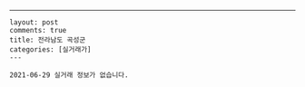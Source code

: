 ---
    layout: post
    comments: true
    title: 전라남도 곡성군
    categories: [실거래가]
    ---

    2021-06-29 실거래 정보가 없습니다.

    